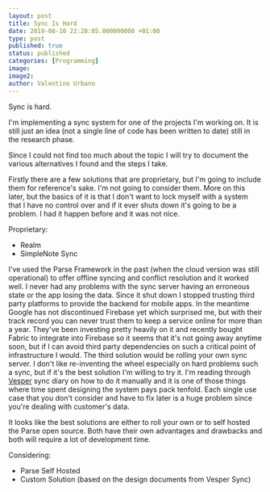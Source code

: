 ```yaml
---
layout: post
title: Sync Is Hard
date: 2019-08-10 22:28:05.000000000 +01:00
type: post
published: true
status: published
categories: [Programming]
image:
image2:
author: Valentino Urbano
---
```


Sync is hard.

I'm implementing a sync system for one of the projects I'm working on. It is still just an idea (not a single line of code has been written to date) still in the research phase.

Since I could not find too much about the topic I will try to document the various alternatives I found and the steps I take.

Firstly there are a few solutions that are proprietary, but I'm going to include them for reference's sake. I'm not going to consider them. More on this later, but the basics of it is that I don't want to lock myself with  a system that I have no control over and if it ever shuts down it's going to be a problem. I had it happen before and it was not nice.

Proprietary:

- Realm
- SimpleNote Sync


I've used the Parse Framework in the past (when the cloud version was still operational) to offer offline syncing and conflict resolution and it worked well. I never had any problems with the sync server having an erroneous state or the app losing the data. Since it shut down I stopped trusting third party platforms to provide the backend for mobile apps. In the meantime Google has not discontinued Firebase yet which surprised me, but with their track record you can never trust them to keep a service online for more than a year. They've been investing pretty heavily on it and recently bought Fabric to integrate into Firebase so it seems that it's not going away anytime soon, but if I can avoid third party dependencies on such a critical point of infrastructure I would.
The third solution would be rolling your own sync server. I don't like re-inventing the wheel especially on hard problems such a sync, but if it's the best solution I'm willing to try it. I'm reading through [Vesper][1] sync diary on how to do it manually and it is one of those things where time spent designing the system pays pack tenfold. Each single use case that you don't consider and have to fix later is a huge problem since you're dealing with customer's data.

It looks like the best solutions are either to roll your own or to self hosted the Parse open source. Both have their own advantages and drawbacks and both will require a lot of development time.

Considering:

- Parse Self Hosted
- Custom Solution (based on the design documents from Vesper Sync)

[1]: https://inessential.com/vespersyncdiary